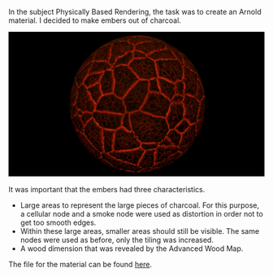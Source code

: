 In the subject Physically Based Rendering, the task was to create an Arnold material.
I decided to make embers out of charcoal.

![img](PBR.jpg)

It was important that the embers had three characteristics.
- Large areas to represent the large pieces of charcoal. For this purpose, a cellular node and a smoke node were used as distortion in order not to get too smooth edges.
- Within these large areas, smaller areas should still be visible. The same nodes were used as before, only the tiling was increased.
- A wood dimension that was revealed by the Advanced Wood Map.

The file for the material can be found [here](PBR.max).
